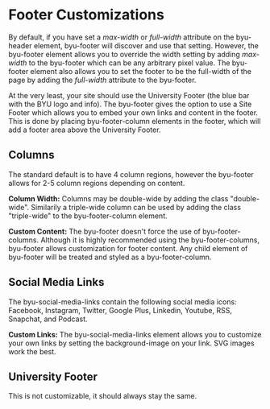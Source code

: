 # Footer Customizations
By default, if you have set a _max-width_ or _full-width_ attribute on the byu-header element, byu-footer will discover and use that setting. However, the byu-footer element allows you to override the width setting by adding _max-width_ to the byu-footer which can be any arbitrary pixel value. The byu-footer element also allows you to set the footer to be the full-width of the page by adding the _full-width_ attribute to the byu-footer.

At the very least, your site should use the University Footer (the blue bar with the BYU logo and info). The byu-footer gives the option to use a Site Footer which allows you to embed your own links and content in the footer. This is done by placing byu-footer-column elements in the footer, which will add a footer area above the University Footer.

## Columns
The standard default is to have 4 column regions, however the byu-footer allows for 2-5 column regions depending on content.

__Column Width:__ Columns may be double-wide by adding the class "double-wide". Similarily a triple-wide column can be used by adding the class "triple-wide" to the byu-footer-column element.

__Custom Content:__ The byu-footer doesn't force the use of byu-footer-columns. Although it is highly recommended using the byu-footer-columns, byu-footer allows customization for footer content. Any child element of byu-footer will be treated and styled as a byu-footer-column.

## Social Media Links
The byu-social-media-links contain the following social media icons: Facebook, Instagram, Twitter, Google Plus, Linkedin, Youtube, RSS, Snapchat, and Podcast.

__Custom Links:__ The byu-social-media-links element allows you to customize your own links by setting the background-image on your link. SVG images work the best.

## University Footer
This is not customizable, it should always stay the same.
